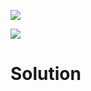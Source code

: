 ![](!imgdir/1e2a54fbee66cb9250589a76a2229bea062a4b45.png)

![](!imgdir/3b59ad925b70f369527c7f7839163aeeada0667c.png)

# Solution
